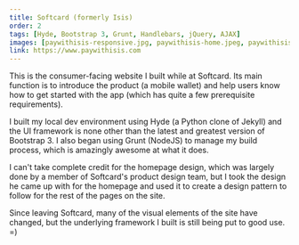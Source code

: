 ```yaml
---
title: Softcard (formerly Isis)
order: 2
tags: [Hyde, Bootstrap 3, Grunt, Handlebars, jQuery, AJAX]
images: [paywithisis-responsive.jpg, paywithisis-home.jpeg, paywithisis-get-started.jpeg, paywithisis-learn.jpeg, paywithisis-help.jpeg]
link: https://www.paywithisis.com
---
```


This is the consumer-facing website I built while at Softcard.  Its main function is to introduce the product (a mobile wallet) and help users know how to get started with the app (which has quite a few prerequisite requirements).

I built my local dev environment using Hyde (a Python clone of Jekyll) and the UI framework is none other than the latest and greatest version of Bootstrap 3.  I also began using Grunt (NodeJS) to manage my build process, which is amazingly awesome at what it does.

I can't take complete credit for the homepage design, which was largely done by a member of Softcard's product design team, but I took the design he came up with for the homepage and used it to create a design pattern to follow for the rest of the pages on the site.

Since leaving Softcard, many of the visual elements of the site have changed, but the underlying framework I built is still being put to good use. =)